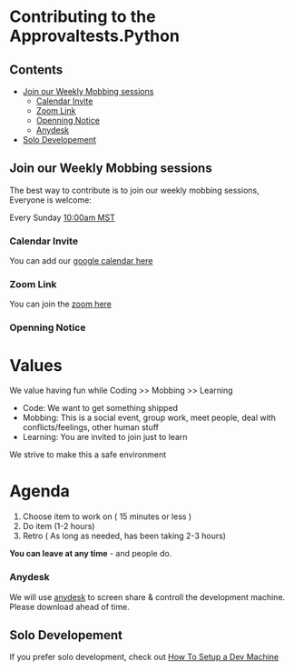 # Contributing to the Approvaltests.Python

<!-- toc -->
## Contents

  * [Join our Weekly Mobbing sessions](#join-our-weekly-mobbing-sessions)
    * [Calendar Invite](#calendar-invite)
    * [Zoom Link](#zoom-link)
    * [Openning Notice](#openning-notice)
    * [Anydesk](#anydesk)
  * [Solo Developement](#solo-developement)<!-- endToc -->

## Join our Weekly Mobbing sessions

The best way to contribute is to join our weekly mobbing sessions,  
Everyone is welcome:

Every Sunday [10:00am MST](https://www.timeanddate.com/worldclock/fixedtime.html?msg=Python+Mob&iso=20220508T10&p1=75&ah=1&am=30)

### Calendar Invite

You can add our [google calendar here](https://calendar.google.com/calendar/u/0?cid=cHBnZ2wycWI3bGttOWlwbWI3aTIyMDI0dDhAZ3JvdXAuY2FsZW5kYXIuZ29vZ2xlLmNvbQ)


### Zoom Link

You can join the [zoom here](https://us02web.zoom.us/j/89022110958?pwd=RDBTNDQrblNoc2FMTTdOc01QNVYwdz09)

### Openning Notice

# Values <!-- include: opening_notice.md -->

  We value having fun while
  Coding >> Mobbing >> Learning 
  
  * Code: We want to get something shipped 
  * Mobbing: This is a social event, group work, meet people, deal with conflicts/feelings, other human stuff
  * Learning: You are invited to join just to learn

  We strive to make this a safe environment

# Agenda

  1. Choose item to work on (  15 minutes or less )
  2. Do item (1-2 hours)
  3. Retro ( As long as needed, has been taking 2-3 hours)

**You can leave at any time** - and people do.


 <!-- endInclude -->

### Anydesk

We will use [anydesk](https://anydesk.com/en) to screen share & controll the development machine. Please download ahead of time.

## Solo Developement
If you prefer solo development, check out [How To Setup a Dev Machine](./how_to/setting_up_a_dev_machine.md)
